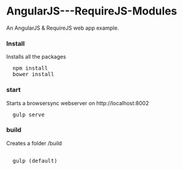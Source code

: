 # AngularJS---RequireJS-Modules
An AngularJS &amp; RequireJS web app example.

### Install 

Installs all the packages 

<pre>
  npm install
  bower install 
</pre>

### start

Starts a browsersync webserver on http://localhost:8002

<pre>
  gulp serve
</pre>

### build 

Creates a folder /build

<pre> 
  gulp (default)
</pre>
